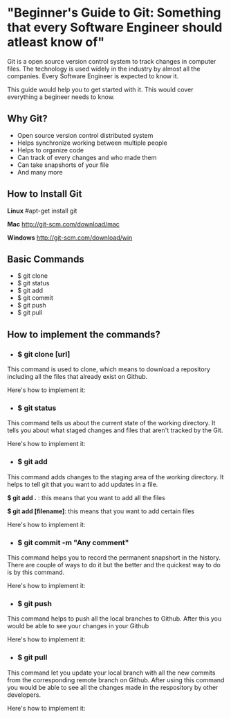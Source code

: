 # "Beginner's Guide to Git: Something that every Software Engineer should atleast know of"

Git is a open source version control system to track changes in computer files. The technology is used widely in the industry by almost all the companies. Every Software Engineer is expected to know it.

This guide would help you to get started with it. This would cover everything a begineer needs to know.

## Why Git?

* Open source version control distributed system
* Helps synchronize working between multiple people
* Helps to organize code
* Can track of every changes and who made them
* Can take snapshorts  of your file
* And many more

## How to Install Git

**Linux**
#apt-get install git

**Mac**
http://git-scm.com/download/mac

**Windows**
http://git-scm.com/download/win

## Basic Commands
* $ git clone
* $ git status
* $ git add
* $ git commit
* $ git push
* $ git pull


## How to implement the commands?
* ### $ git clone [url]
This command is used to clone, which means to download a repository including all the files that already exist on Github.

Here's how to implement it:

* ### $ git status
This command tells us about the current state of the working directory. It tells you about what staged changes and files that aren't tracked by the Git.

Here's how to implement it:

* ### $ git add
This command adds changes to the staging area of the working directory. It helps to tell git that you want to add updates in a file.

**$ git add .** : this means that you want to add all the files

**$ git add [filename]**: this means that you want to add certain files

Here's how to implement it:

* ### $ git commit -m "Any comment"
This command helps you to record the permanent snapshort in the history. There are couple of ways to do it but the better and the quickest way to do is by this command.

Here's how to implement it:

* ### $ git push
This command helps to push all the local branches to Github. After this you would be able to see your changes in your Github

Here's how to implement it:

* ### $ git pull
This command let you update your local branch with all the new commits from the corresponding remote branch on Github. After using this command you would be able to see all the changes made in the respository by other developers. 

Here's how to implement it:





